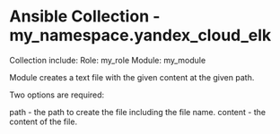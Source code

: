 # Ansible Collection - my_namespace.yandex_cloud_elk

Collection include:
Role: my_role
Module: my_module

Module creates a text file with the given content at the given path.

Two options are required:

  path - the path to create the file including the file name.
  content - the content of the file.
 
